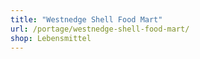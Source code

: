 ```yaml
---
title: "Westnedge Shell Food Mart"
url: /portage/westnedge-shell-food-mart/
shop: Lebensmittel
---
```

